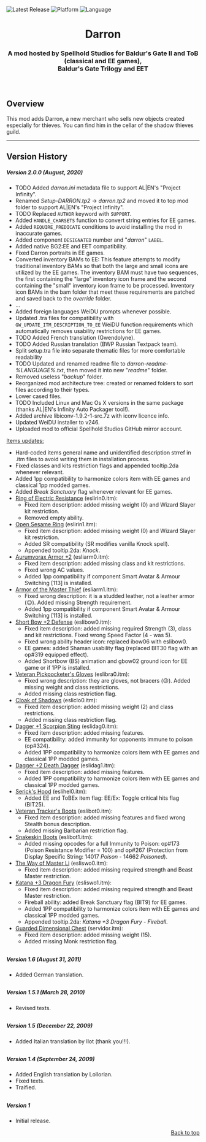 
![Latest Release](https://img.shields.io/github/v/release/SpellholdStudios/Darron?include_prereleases&color=darkred)<a name="top" id="top"> </a>
![Platform](https://img.shields.io/static/v1?label=platform&message=windows%20%7C%20macos%20%7C%20linux&color=informational)
![Language](https://img.shields.io/static/v1?label=language&message=English%20%7C%20German%20%7C%20Italian%20%7C%20Spanish&color=limegreen)

<div align="center"><h1></a>Darron</h1>

<h3>A mod hosted by Spellhold Studios for Baldur's Gate II and ToB (classical and EE games),<br>
Baldur's Gate Trilogy and EET<h3>

</div><br />


## <a name="intro" id="intro"></a>Overview

This mod adds Darron, a new merchant who sells new objects created especially for thieves. You can find him in the cellar of the shadow thieves guild.


<hr>


## <a name="versions" id="versions"></a>Version History

##### Version 2.0.0 (August, 2020)

- TODO Added *darron.ini* metadata file to support AL|EN's "Project Infinity".
- Renamed *Setup-DARRON.tp2* -> *darron.tp2* and moved it to top mod folder to support AL|EN's "Project Infinity".
- TODO Replaced `AUTHOR` keyword with `SUPPORT`.
- Added `HANDLE_CHARSETS` function to convert string entries for EE games.
- Added `REQUIRE_PREDICATE` conditions to avoid installing the mod in inaccurate games.
- Added component `DESIGNATED` number and "*darron*" `LABEL`.
- Added native BG2:EE and EET compatibility.
- Fixed Darron portraits in EE games.
- Converted inventory BAMs to EE: This feature attempts to modify traditional inventory BAMs so that both the large and small icons are utilized by the EE games. The inventory BAM must have two sequences, the first containing the "large" inventory icon frame and the second containing the "small" inventory icon frame to be processed. Inventory icon BAMs in the bam folder that meet these requirements are patched and saved back to the *override* folder.
- ...
- Added foreign languages WeiDU prompts whenever possible.
- Updated .tra files for compatibility with `GW_UPDATE_ITM_DESCRIPTION_TO_EE` WeiDU function requirements which automatically removes usability restrictions for EE games.
- TODO Added French translation (Gwendolyne).
- TODO Added Russian translation (BWP Russian Textpack team).
- Split setup.tra file into separate thematic files for more comfortable readability
- TODO Updated and renamed readme file to *darron-readme-%LANGUAGE%.txt*, then moved it into new "*readme*" folder.
- Removed useless "*backup*" folder.
- Reorganized mod architecture tree: created or renamed folders to sort files according to their types.
- Lower cased files.
- TODO Included Linux and Mac Os X versions in the same package (thanks AL|EN's Infinity Auto Packager tool!).
- Added archive libiconv-1.9.2-1-src.7z with iconv licence info.
- Updated WeiDU installer to v246.
- Uploaded mod to official Spellhold Studios GitHub mirror account.

<ins>Items updates:</ins>
- Hard-coded items general name and unidentified description strref in .itm files to avoid writing them in installation process.
- Fixed classes and kits restriction flags and appended tooltip.2da whenever relevant.
- Added 1pp compatibility to harmonize colors item with EE games and classical 1pp modded games.
- Added *Break Sanctuary* flag whenever relevant for EE games.
- <ins>Ring of Electric Resistance</ins> (eslirin0.itm):
	- Fixed item description: added missing weight (0) and Wizard Slayer kit restriction.
	- Removed empty ability.
- <ins>Open Sesame Ring</ins> (eslirin1.itm):
	- Fixed item description: added missing weight (0) and Wizard Slayer kit restriction.
	- Added SR compatibility (SR modifies vanilla Knock spell).
	- Appended tooltip.2da: *Knock*.
- <ins>Aurumvorax Armor +2</ins> (esliarm0.itm):
	- Fixed item description: added missing class and kit restrictions.
	- Fixed wrong AC values.
	- Added 1pp compatibility if component Smart Avatar & Armour Switching [113] is installed.
- <ins>Armor of the Master Thief</ins> (esliarm1.itm):
	- Fixed wrong description: it is a studded leather, not a leather armor (:wink:). Added missing Strength requirement.
	- Added 1pp compatibility if component Smart Avatar & Armour Switching [113] is installed.
- <ins>Short Bow +2 Defense</ins> (eslibow0.itm):
	- Fixed item description: added missing required Strength (3), class and kit restrictions. Fixed wrong Speed Factor (4 - was 5).
	- Fixed wrong ability header icon: replaced ibow06 with eslibow0.
	- EE games: added Shaman usability flag (replaced BIT30 flag with an op#319 equipped effect).
	- Added Shortbow (BS) animation and gbow02 ground icon for EE game or if 1PP is installed.
- <ins>Veteran Pickpocketer's Gloves</ins> (eslibra0.itm):
	- Fixed wrong description: they are gloves, not bracers (:wink:). Added missing weight and class restrictions.
	- Added missing class restriction flag.
- <ins>Cloak of Shadows</ins> (esliclo0.itm):
	- Fixed item description: added missing weight (2) and class restrictions.
	- Added missing class restriction flag.
- <ins>Dagger +1 Scorpion Sting</ins> (eslidag0.itm):
	- Fixed item description: added missing features.
	- EE compatibility: added immunity for opponents immune to poison (op#324).
	- Added 1PP compatibility to harmonize colors item with EE games and classical 1PP modded games.
- <ins>Dagger +2 Death Dagger</ins> (eslidag1.itm):
	- Fixed item description: added missing features.
	- Added 1PP compatibility to harmonize colors item with EE games and classical 1PP modded games.
- <ins>Serick's Hood</ins> (eslihel0.itm):
	- Added EE and ToBEx item flag: EE/Ex: Toggle critical hits flag (BIT25).
- <ins>Veteran Tracker's Boots</ins> (eslibot0.itm):
	- Fixed item description: added missing features and fixed wrong Stealth bonus description.
	- Added missing Barbarian restriction flag.
- <ins>Snakeskin Boots</ins> (eslibot1.itm):
	- Added missing opcodes for a full Immunity to Poison: op#173 (Poison Resistance Modifier = 100) and op#267 (Protection from Display Specific String: 14017 *Poison* - 14662 *Poisoned*).
- <ins>The Way of Master Li</ins> (esliswo0.itm):
	- Fixed item description: added missing required strength and Beast Master restriction.
- <ins>Katana +3 Dragon Fury</ins> (esliswo1.itm):
	- Fixed item description: added missing required strength and Beast Master restriction.
	- Fireball ability: added Break Sanctuary flag (BIT9) for EE games.
	- Added 1PP compatibility to harmonize colors item with EE games and classical 1PP modded games.
	- Appended tooltip.2da: *Katana +3 Dragon Fury - Fireball*.
- <ins>Guarded Dimensional Chest</ins> (servidor.itm):
	- Fixed item description: added missing weight (15).
	- Added missing Monk restriction flag.

## 

##### Version 1.6 (August 31, 2011)

- Added German translation.

## 

##### Version 1.5.1 (March 28, 2010)

- Revised texts.

## 

##### Version 1.5 (December 22, 2009)

- Added Italian translation by Ilot (thank you!!!).

## 

##### Version 1.4 (September 24, 2009)

- Added English translation by Lollorian.
- Fixed texts.
- Traified.

## 

##### Version 1

- Initial release.
<div align="right"><a href="#top">Back to top</a></div>